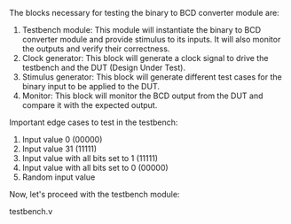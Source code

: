 The blocks necessary for testing the binary to BCD converter module are:
1. Testbench module: This module will instantiate the binary to BCD converter module and provide stimulus to its inputs. It will also monitor the outputs and verify their correctness.
2. Clock generator: This block will generate a clock signal to drive the testbench and the DUT (Design Under Test).
3. Stimulus generator: This block will generate different test cases for the binary input to be applied to the DUT.
4. Monitor: This block will monitor the BCD output from the DUT and compare it with the expected output.

Important edge cases to test in the testbench:
1. Input value 0 (00000)
2. Input value 31 (11111)
3. Input value with all bits set to 1 (11111)
4. Input value with all bits set to 0 (00000)
5. Random input value

Now, let's proceed with the testbench module:

testbench.v
